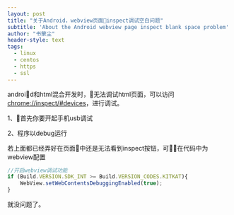 ```yaml
---
layout: post
title: "关于Android，webview页面inspect调试空白问题"
subtitle: 'About the Android webview page inspect blank space problem'
author: "书蒙尘"
header-style: text
tags:
  - linux
  - centos
  - https
  - ssl
---
```


android和html混合开发时，无法调试html页面，可以访问[chrome://inspect/#devices](chrome://inspect/#devices)，进行调试。


1、首先你要开起手机usb调试


2、程序以debug运行


若上面都已经弄好在页面中还是无法看到inspect按钮，可在代码中为webview配置
```js
//开启webview调试功能
if (Build.VERSION.SDK_INT >= Build.VERSION_CODES.KITKAT){
    WebView.setWebContentsDebuggingEnabled(true);
}
```
就没问题了。